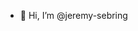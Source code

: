 - 👋 Hi, I’m @jeremy-sebring


<!---
jeremy-sebring/jeremy-sebring is a ✨ special ✨ repository because its `README.md` (this file) appears on your GitHub profile.
You can click the Preview link to take a look at your changes.
--->
